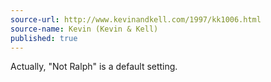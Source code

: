 ```yaml
---
source-url: http://www.kevinandkell.com/1997/kk1006.html
source-name: Kevin (Kevin & Kell)
published: true
---
```


<p>Actually, "Not Ralph" is a default setting.</p>


